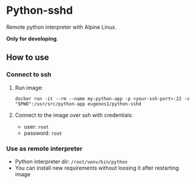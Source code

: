 # Python-sshd

Remote python interpreter with Alpine Linux.

**Only for developing**.

## How to use

### Connect to ssh

1. Run image:

    ```
    docker run -it --rm --name my-python-app -p <your-ssh-port>:22 -v "$PWD":/usr/src/python-app eugenes1/python-sshd
    ```
    
2. Connect to the image over ssh with credentials:

    * user: `root`
    * password: `root`

### Use as remote interpreter

- Python interpreter dir: `/root/venv/bin/python`
- You can install new requirements without loosing it after restarting image